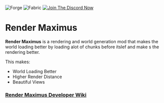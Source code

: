 ![Forge](http://creations-inventostarz.pages.dev/data/img/available-forge.png) ![Fabric](http://creations-inventostarz.pages.dev/data/img/available-fabric.png) [![Join The Discord Now](https://creations-inventostarz.pages.dev/data/img/chat-discord.png)](https://discord.gg/Y4tn3mSz)

# Render Maximus
**Render Maximus** is a rendering and world generation mod that makes the world loading better by loading alot of chunks before itslef and make s the rendering better.

This makes:
* World Loading Better
* Higher Render Distance
* Beautiful Views

### [Render Maximus Developer Wiki](https://github.com/Abhinav2011VS/RenderMaximusMod/wiki)